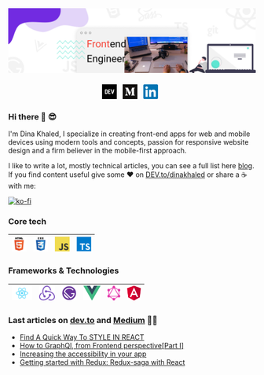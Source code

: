 ![Banner](https://github.com/Dinakhaled/Dinakhaled/blob/main/images/gh-banner.png)
---
<p align='center'>
<a href="https://dev.to/dinakhaled" target="_blank"><img height="30" src="https://github.com/Dinakhaled/Dinakhaled/blob/main/images/dev-community.png"></a>&nbsp;&nbsp;
<a href="https://medium.com/@dina-elghndour" target="_blank"><img height="30" src="https://github.com/Dinakhaled/Dinakhaled/blob/main/images/medium.png?raw=true"></a>&nbsp;&nbsp;
<a href="https://linkedin.com/in/dina-elghndour" target="_blank"><img height="30" src="https://github.com/Dinakhaled/Dinakhaled/blob/main/images/linkedin.png?raw=true"></a>&nbsp;&nbsp;
</p>
    
### Hi there 👋 😎

I'm Dina Khaled, I specialize in creating front-end apps for web and mobile devices using modern tools and concepts, passion for responsive website design and a firm believer in the mobile-first approach.

I like to write a lot, mostly technical articles, you can see a full list here [blog](https://medium.com/@dina.elghndour). If you find content useful give some ♥  on [DEV.to/dinakhaled](https://dev.to/dinakhaled) or share a ☕️ with me:

[![ko-fi](https://www.ko-fi.com/img/githubbutton_sm.svg)](https://ko-fi.com/dinakhaled)


### Core tech

| <img height="30" src="https://github.com/Dinakhaled/Dinakhaled/blob/main/images/html5.png?raw=true">  | <img height="30" src="https://github.com/Dinakhaled/Dinakhaled/blob/main/images/css.png?raw=true">  | <img height="30" src="https://github.com/Dinakhaled/Dinakhaled/blob/main/images/javascript.png?raw=true">  | <img height="30" src="https://github.com/Dinakhaled/Dinakhaled/blob/main/images/typescript.png?raw=true">  | 
|---|---|---|---|

### Frameworks & Technologies

| <img height="30" src="https://github.com/Dinakhaled/Dinakhaled/blob/main/images/react.png?raw=true">  | <img height="30" src="https://github.com/Dinakhaled/Dinakhaled/blob/main/images/redux.png?raw=true">  | <img height="30" src="https://github.com/Dinakhaled/Dinakhaled/blob/main/images/gatsby.png?raw=true">  | <img height="30" src="https://github.com/Dinakhaled/Dinakhaled/blob/main/images/vue.png?raw=true">  | <img height="30" src="https://github.com/Dinakhaled/Dinakhaled/blob/main/images/graphql.png?raw=true">  | <img height="30" src="https://github.com/Dinakhaled/Dinakhaled/blob/main/images/angular.png?raw=true">  
|---|---|---|---|---|---|


### Last articles on [dev.to](https://dev.to/dinakhaled) and [Medium](https://medium.com/@dina-elghndour) 👩‍💻

<!-- BLOG-POST-LIST:START -->
- [Find A Quick Way To STYLE IN REACT](https://dev.to/dinakhaled/find-a-quick-way-to-styling-in-react-94a)
- [How to GraphQl, from Frontend perspective[Part I]](https://dina-elghndour.medium.com/how-to-graphql-from-frontend-perspective-part-i-3e4a5c2e4ad)
- [Increasing the accessibility in your app](https://dina-elghndour.medium.com/increasing-the-accessibility-in-your-app-4a2d5e59c129)
- [Getting started with Redux: Redux-saga with React](https://dina-elghndour.medium.com/getting-started-with-redux-redux-saga-with-react-5c36e4ccee6f)
<!-- BLOG-POST-LIST:END -->


<!--
**Dinakhaled/Dinakhaled** is a ✨ _special_ ✨ repository because its `README.md` (this file) appears on your GitHub profile.

Here are some ideas to get you started:

- 🔭 I’m currently working on ...
- 🌱 I’m currently learning ...
- 👯 I’m looking to collaborate on ...
- 🤔 I’m looking for help with ...
- 💬 Ask me about ...
- 📫 How to reach me: ...
- 😄 Pronouns: ...
- ⚡ Fun fact: ...
-->
